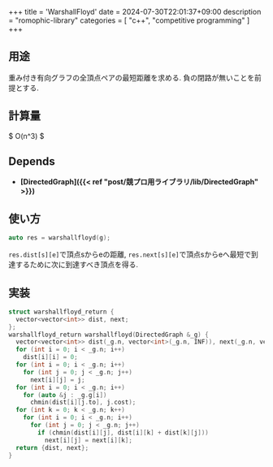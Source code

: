 +++
title = 'WarshallFloyd'
date = 2024-07-30T22:01:37+09:00
description = "romophic-library"
categories = [
  "c++",
  "competitive programming"
]
+++
## 用途
重み付き有向グラフの全頂点ペアの最短距離を求める. 負の閉路が無いことを前提とする.

## 計算量
$ O(n^3) $

## Depends
- **[DirectedGraph]({{< ref "post/競プロ用ライブラリ/lib/DirectedGraph" >}})**

## 使い方
```cpp
auto res = warshallfloyd(g);
```
`res.dist[s][e]`で頂点sからeの距離, `res.next[s][e]`で頂点sからeへ最短で到達するために次に到達すべき頂点を得る.

## 実装
```cpp
struct warshallfloyd_return {
  vector<vector<int>> dist, next;
};
warshallfloyd_return warshallfloyd(DirectedGraph &_g) {
  vector<vector<int>> dist(_g.n, vector<int>(_g.n, INF)), next(_g.n, vector<int>(_g.n, INF));
  for (int i = 0; i < _g.n; i++)
    dist[i][i] = 0;
  for (int i = 0; i < _g.n; i++)
    for (int j = 0; j < _g.n; j++)
      next[i][j] = j;
  for (int i = 0; i < _g.n; i++)
    for (auto &j : _g.g[i])
      chmin(dist[i][j.to], j.cost);
  for (int k = 0; k < _g.n; k++)
    for (int i = 0; i < _g.n; i++)
      for (int j = 0; j < _g.n; j++)
        if (chmin(dist[i][j], dist[i][k] + dist[k][j]))
          next[i][j] = next[i][k];
  return {dist, next};
}
```